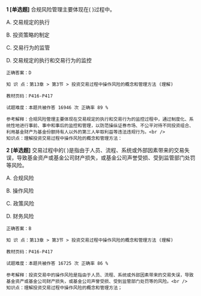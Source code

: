 **1 [单选题]** 合规风险管理主要体现在( )过程中。

A. 交易规定的执行

B. 投资策略的制定

C. 交易行为的监管

D. 交易规定的执行和交易行为的监控 

```
正确答案：D

知 识 点：第13章 > 第3节 > 投资交易过程中操作风险的概念和管理方法 (理解)

教材页码：P416-P417

试题难度：本题共被作答 16946 次 正确率 89 %

参考解释：合规风险管理主要体现在交易规定的执行和交易行为的监控过程中，通过制度化、系统性地进行事前、事中和事后的监控和管理，以防范操纵证券市场、不公平对待不同投资组合、利用基金财产为基金份额持有人以外的第三人牟取利益等违法违规行为。<br />
知识点：理解投资交易过程中操作风险的概念和管理方法：
```


**2 [单选题]** 交易过程中的( )是指由于人员、流程、系统或外部因素带来的交易失误，导致基金资产或基金公司财产损失，或基金公司声誉受损、受到监管部门处罚等风险。

A. 合规风险

B. 操作风险

C. 政策风险

D. 财务风险 

```
正确答案：B

知 识 点：第13章 > 第3节 > 投资交易过程中操作风险的概念和管理方法 (理解)

教材页码：P416-P417

试题难度：本题共被作答 16725 次 正确率 86 %

参考解释：投资交易中的操作风险是指由于人员、流程、系统或外部因素带来的交易失误，导致基金资产或基金公司财产损失，或基金公司声誉受损、受到监管部门处罚等的风险。<br />
知识点：理解投资交易过程中操作风险的概念和管理方法；
```

